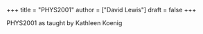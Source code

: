 +++
title = "PHYS2001"
author = ["David Lewis"]
draft = false
+++

PHYS2001 as taught by Kathleen Koenig
